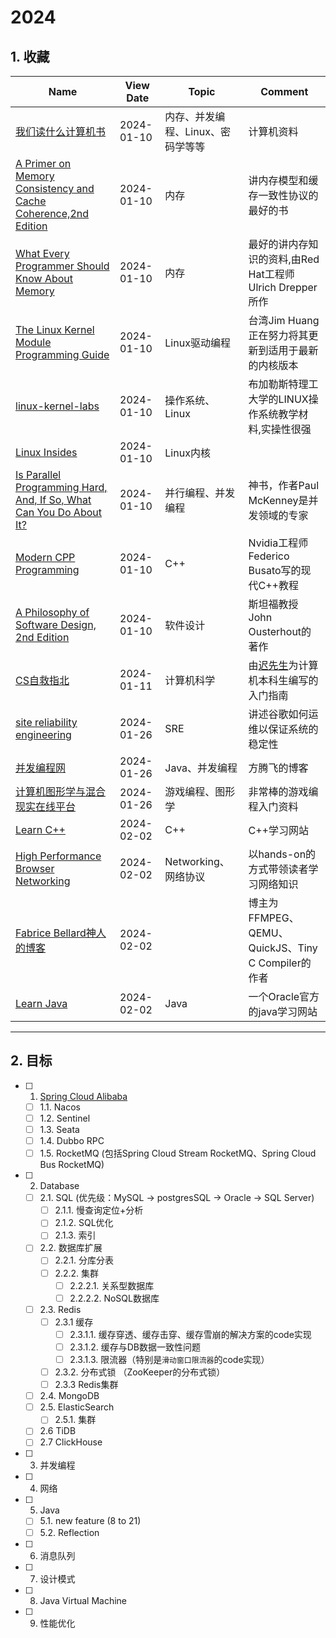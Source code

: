 # 2024
## 1. 收藏
|Name|View Date|Topic|Comment|
|---|---|---|---|
|[我们读什么计算机书](https://kneep.github.io/cs-books/)|2024-01-10|内存、并发编程、Linux、密码学等等|计算机资料|
|[A Primer on Memory Consistency and Cache Coherence,2nd Edition](https://pages.cs.wisc.edu/~markhill/papers/primer2020_2nd_edition.pdf)|2024-01-10|内存|讲内存模型和缓存一致性协议的最好的书|
|[What Every Programmer Should Know About Memory](https://people.freebsd.org/~lstewart/articles/cpumemory.pdf)|2024-01-10|内存|最好的讲内存知识的资料,由Red Hat工程师Ulrich Drepper所作|
|[The Linux Kernel Module Programming Guide](https://sysprog21.github.io/lkmpg)|2024-01-10|Linux驱动编程|台湾Jim Huang正在努力将其更新到适用于最新的内核版本|
|[linux-kernel-labs](https://linux-kernel-labs.github.io)|2024-01-10|操作系统、Linux|布加勒斯特理工大学的LINUX操作系统教学材料,实操性很强|
|[Linux Insides](https://0xax.gitbooks.io/linux-insides)|2024-01-10|Linux内核||
|[Is Parallel Programming Hard, And, If So, What Can You Do About It?](https://mirrors.edge.kernel.org/pub/linux/kernel/people/paulmck/perfbook/perfbook.html)|2024-01-10|并行编程、并发编程|神书，作者Paul McKenney是并发领域的专家|
|[Modern CPP Programming](https://github.com/federico-busato/Modern-CPP-Programming)|2024-01-10|C++|Nvidia工程师Federico Busato写的现代C++教程|
|[A Philosophy of Software Design, 2nd Edition](https://web.stanford.edu/~ouster/cgi-bin/book.php)|2024-01-10|软件设计|斯坦福教授John Ousterhout的著作|
|[CS自救指北](https://survivesjtu.gitbook.io/survivesjtumanual/fu-lu/ben-ke-sheng-zhuan-ye-jie-shao-todo/cs-zi-jiu-zhi-bei)|2024-01-11|计算机科学|由[迟先生](https://github.com/skyzh)为计算机本科生编写的入门指南|
|[site reliability engineering](https://sre.google/sre-book/table-of-contents/)|2024-01-26|SRE|讲述谷歌如何运维以保证系统的稳定性|
|[并发编程网](https://ifeve.com/)|2024-01-26|Java、并发编程|方腾飞的博客|
|[计算机图形学与混合现实在线平台](https://games-cn.org/)|2024-01-26|游戏编程、图形学|非常棒的游戏编程入门资料|
|[Learn C++](https://www.learncpp.com/)|2024-02-02|C++|C++学习网站|
|[High Performance Browser Networking](https://hpbn.co/)|2024-02-02|Networking、网络协议|以hands-on的方式带领读者学习网络知识|
|[Fabrice Bellard神人的博客](https://bellard.org/)|2024-02-02| |博主为FFMPEG、QEMU、QuickJS、Tiny C Compiler的作者|
|[Learn Java](https://dev.java/learn/)|2024-02-02|Java|一个Oracle官方的java学习网站|

---

## 2. 目标

- [ ] 1. [Spring Cloud Alibaba](https://spring.io/projects/spring-cloud-alibaba#overview)
  - [ ] 1.1. Nacos
  - [ ] 1.2. Sentinel
  - [ ] 1.3. Seata
  - [ ] 1.4. Dubbo RPC
  - [ ] 1.5. RocketMQ (包括Spring Cloud Stream RocketMQ、Spring Cloud Bus RocketMQ)
- [ ] 2. Database
  - [ ] 2.1. SQL (优先级：MySQL -> postgresSQL -> Oracle -> SQL Server)
    - [ ] 2.1.1. 慢查询定位+分析
    - [ ] 2.1.2. SQL优化
    - [ ] 2.1.3. 索引
  - [ ] 2.2. 数据库扩展
    - [ ] 2.2.1. 分库分表
    - [ ] 2.2.2. 集群
      - [ ] 2.2.2.1. 关系型数据库
      - [ ] 2.2.2.2. NoSQL数据库
  - [ ] 2.3. Redis
    - [ ] 2.3.1 缓存
      - [ ] 2.3.1.1. 缓存穿透、缓存击穿、缓存雪崩的解决方案的code实现
      - [ ] 2.3.1.2. 缓存与DB数据一致性问题
      - [ ] 2.3.1.3. 限流器（特别是`滑动窗口限流器`的code实现）
    - [ ] 2.3.2. 分布式锁 （ZooKeeper的分布式锁）
    - [ ] 2.3.3 Redis集群
  - [ ] 2.4. MongoDB
  - [ ] 2.5. ElasticSearch
    - [ ] 2.5.1. 集群
  - [ ] 2.6 TiDB
  - [ ] 2.7 ClickHouse
- [ ] 3. 并发编程
- [ ] 4. 网络
- [ ] 5. Java
  - [ ] 5.1. new feature (8 to 21)
  - [ ] 5.2. Reflection
- [ ] 6. 消息队列
- [ ] 7. 设计模式
- [ ] 8. Java Virtual Machine
- [ ] 9. 性能优化
